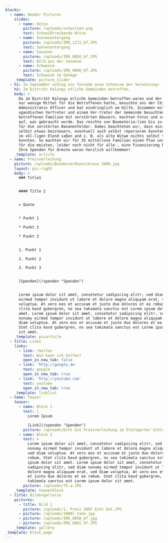 ```yaml
---
blocks:
  - name: Header Pictures
    slides:
      - name: Hitze
        picture: /uploads/schwitzen.png
        text: Schweißtreibende Hitze
      - name: Sonnenuntergang
        picture: /uploads/IMG_1272_bf.JPG
        text: Sonnenuntergang
      - name: Savanne
        picture: /uploads/IMG_0850_bf.JPG
        text: Bild aus der Savanne
      - name: Schweine
        picture: /uploads/IMG_0896_bf.JPG
        text: Schweine im Gehege
    _template: picture_slider
  - h1: Im September schlug ein Tornado eine Schneise der Verwüstung!
    h2: Im Distrikt Kalungu etliche Gemeinden betroffen.
    body: >
      Da im Distrikt Kalungu etliche Gemeinden betroffen waren und der Distrikt
      nur wenige Mittel für die Betroffenen hatte, besuchte uns der Chief
      Administrativ Officer und bat eindringlich um Hilfe. Zusammen mit unserem
      ugandischen Vertreter und einem Ver-treter der Gemeinde besuchten wir alle
      betroffenen Familien mit zerstörten Häusern, machten Fotos und schrieben
      auf, was gebraucht wurde. Das reichte von Baumateria-lien bis zu Pflanzen
      für die zerstörten Bananenfelder. Dabei beachteten wir, dass einige Leute
      selbst etwas beisteuern, eventuell auch selbst reparieren konnten, einige
      im völ-ligen Elend saßen und z. B. als alte Witwe nichts selbst tun
      konnten. So machten wir für 35 mittellose Familien einen Plan und stellten
      für die meisten, leider noch nicht für alle , eine Finanzierung bereit.
      Ihre Spenden für Ärmste waren herzlich willkommen!
    _template: article
  - name: Preisverleihung
    picture: /uploads/Bundesverdienstkreuz 2009.jpg
    layout: pic-right
    body: >
      ### Title1


      #### Title 2


      > Quote


      * Punkt 1

      * Punkt 2

      * Punkt 3


      1. Punkt 1

      2. Punkt 2

      3. Punkt 3


      [Spenden](/spenden "Spenden")


      Lorem ipsum dolor sit amet, consetetur sadipscing elitr, sed diam nonumy
      eirmod tempor invidunt ut labore et dolore magna aliquyam erat, sed diam
      voluptua. At vero eos et accusam et justo duo dolores et ea rebum. Stet
      clita kasd gubergren, no sea takimata sanctus est Lorem ipsum dolor sit
      amet. Lorem ipsum dolor sit amet, consetetur sadipscing elitr, sed diam
      nonumy eirmod tempor invidunt ut labore et dolore magna aliquyam erat, sed
      diam voluptua. At vero eos et accusam et justo duo dolores et ea rebum.
      Stet clita kasd gubergren, no sea takimata sanctus est Lorem ipsum dolor
      sit amet.
    _template: picarticle
  - title: Links
    links:
      - link: /helfen
        text: Wie kann ich helfen?
        open_in_new_tab: false
      - link: 'http://google.de'
        text: google
        open_in_new_tab: true
      - link: 'http://youtube.com'
        text: youtube
        open_in_new_tab: true
    _template: linklist
  - name: Teaser
    teaser:
      - name: Block 1
        text: |
          Lorem Ipsum

          [Link](/spenden "Spenden")
        picture: /uploads/Echt Gut Preisverleihung im Stuttgarter Schloss.JPG
      - name: Block 2
        text: >
          Lorem ipsum dolor sit amet, consetetur sadipscing elitr, sed diam
          nonumy eirmod tempor invidunt ut labore et dolore magna aliquyam erat,
          sed diam voluptua. At vero eos et accusam et justo duo dolores et ea
          rebum. Stet clita kasd gubergren, no sea takimata sanctus est Lorem
          ipsum dolor sit amet. Lorem ipsum dolor sit amet, consetetur
          sadipscing elitr, sed diam nonumy eirmod tempor invidunt ut labore et
          dolore magna aliquyam erat, sed diam voluptua. At vero eos et accusam
          et justo duo dolores et ea rebum. Stet clita kasd gubergren, no sea
          takimata sanctus est Lorem ipsum dolor sit amet.
        picture: /uploads/75-a.JPG
    _template: teaserblock
  - title: Bildergallerie
    pictures:
      - title: Bild 1
        picture: /uploads/1. Preis 2007 Echt Gut.JPG
      - picture: /uploads/1000l-tank.jpg
      - picture: /uploads/IMG_0858_bf.jpg
      - picture: /uploads/IMG_0882_bf.JPG
    _template: gallery
_template: block_page
---
```


